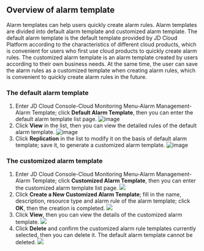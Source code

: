 ## Overview of alarm template

Alarm templates can help users quickly create alarm rules. Alarm templates are divided into default alarm template and customized alarm template. The default alarm template is the default template provided by JD Cloud Platform according to the characteristics of different cloud products, which is convenient for users who first use cloud products to quickly create alarm rules. The customized alarm template is an alarm template created by users according to their own business needs. At the same time, the user can save the alarm rules as a customized template when creating alarm rules, which is convenient to quickly create alarm rules in the future.

### The default alarm template

1. Enter JD Cloud Console-Cloud Monitoring Menu-Alarm Management-Alarm Template; click **Default Alarm Template**, then you can enter the default alarm template list page.
![image](https://raw.githubusercontent.com/jdcloudcom/cn/monitoring/image/Cloud-Monitor/Alarm-Management/rule-template1.png)
2. Click **View** in the list, then you can view the detailed rules of the default alarm template.
![image](https://raw.githubusercontent.com/jdcloudcom/cn/monitoring/image/Cloud-Monitor/Alarm-Management/rule-template2.png)
3. Click **Replication** in the list to modify it on the basis of default alarm template; save it, to generate a customized alarm template.
![image](https://raw.githubusercontent.com/jdcloudcom/cn/monitoring/image/Cloud-Monitor/Alarm-Management/rule-template3.png)

### The customized alarm template

1. Enter JD Cloud Console-Cloud Monitoring Menu-Alarm Management-Alarm Template; click **Customized Alarm Template**, then you can enter the customized alarm template list page.
![](https://raw.githubusercontent.com/jdcloudcom/cn/monitoring/image/Cloud-Monitor/Alarm-Management/rule-template4.png)
2. Click **Create a New Customized Alarm Template**; fill in the name, description, resource type and alarm rule of the alarm template; click **OK**, then the creation is completed.
![](https://raw.githubusercontent.com/jdcloudcom/cn/monitoring/image/Cloud-Monitor/Alarm-Management/rule-template5.png)
3. Click **View**, then you can view the details of the customized alarm template.
![](https://raw.githubusercontent.com/jdcloudcom/cn/monitoring/image/Cloud-Monitor/Alarm-Management/rule-template6.png)
4. Click **Delete** and confirm the customized alarm rule templates currently selected, then you can delete it. The default alarm template cannot be deleted.
![](https://raw.githubusercontent.com/jdcloudcom/cn/monitoring/image/Cloud-Monitor/Alarm-Management/rule-template7.png)

